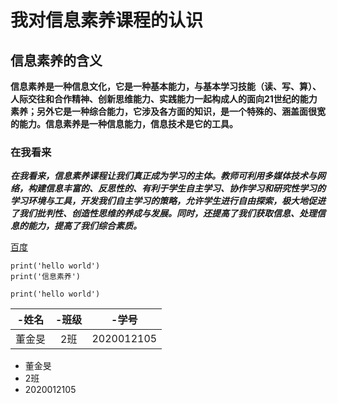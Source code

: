 # 我对信息素养课程的认识

##  信息素养的含义

**信息素养是一种信息文化，它是一种基本能力，与基本学习技能（读、写、算）、人际交往和合作精神、创新思维能力、实践能力一起构成人的面向21世纪的能力素养；另外它是一种综合能力，它涉及各方面的知识，是一个特殊的、涵盖面很宽的能力。信息素养是一种信息能力，信息技术是它的工具。**

### 在我看来



***在我看来，信息素养课程让我们真正成为学习的主体。教师可利用多媒体技术与网络，构建信息丰富的、反思性的、有利于学生自主学习、协作学习和研究性学习的学习环境与工具，开发我们自主学习的策略，允许学生进行自由探索，极大地促进了我们批判性、创造性思维的养成与发展。同时，还提高了我们获取信息、处理信息的能力，提高了我们综合素质。***

[百度](https://www.baidu.com/)

```
print('hello world')
print('信息素养')
```

`print('hello world')`

| -姓名  | -班级 |   -学号    |
| :----: | :---: | :--------: |
| 董金旻 |  2班  | 2020012105 |



- 董金旻
- 2班
- 2020012105











